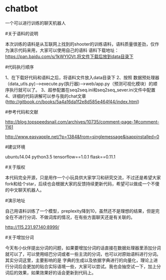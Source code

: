 # chatbot
一个可以进行训练的聊天机器人

#关于语料的说明

本次训练的语料是从互联网上找到的shooter的训练语料，语料质量很差劲，仅作为演示代码来用，大家可以使用自己的语料
语料下载地址：https://pan.baidu.com/s/1kWYIOVt,将文件下载后放到data目录下

#代码执行顺序

1、在下载好代码和语料之后，将语料文件放入data目录下
2、按照 数据预处理器（data_utls.py)-->execute.py(执行器)-->web/app.py（预测可视化模块）的顺序执行就可以了。
3、超参配置在seq2seq.ini和seq2seq_sever.ini文件中配置
4、详细的代码讲解可以参与我的chat文章(http://gitbook.cn/books/5a4a16da1f2e8d585e464f44/index.html)


#参考代码和文献

http://blog.topspeedsnail.com/archives/10735/comment-page-1#comment-1161

http://www.easyapple.net/?p=1384&from=singlemessage&isappinstalled=0

#建议环境

ubuntu14.04
python3.5
tensorflow==1.0.1
flask==0.11.1

#关于版权

本代码完全开源，只是用作一个小玩具供大家学习和研究交流，不过还是希望大家fork和给个star，后续也会根据大家的反馈持续更新代码，希望可以做成一个不傻的中文聊天机器人。

#演示地址

自己用语料训练了一个模型，preplexity降到10，虽然还不是理想的结果，但是完全在不进行分词、不做词库的情况，在有些方面聊天还是有关联的。

http://115.231.97.140:8999/

#关于增加分词

今天有小伙伴提出分词的问题，如果要增加分词的话直接在数据处理器里添加分词就可以了，可以使用结巴分词或者一些主流的分词，也可以对原始语料进行分词。其实分词这里，主要影响的是
字典的生成以及依据字典进行的向量化，理论上进行分词后会更加的贴合实际语境一些，大家可以尝试。我也会抽空试一下，加上分词后的效果，如果效果好的话会更新到代码上。







